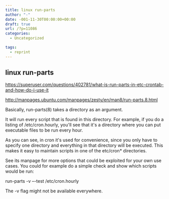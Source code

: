 ```yaml
---
title: linux run-parts
author: "-"
date: -001-11-30T00:00:00+00:00
draft: true
url: /?p=11086
categories:
  - Uncategorized

tags:
  - reprint
---
```

## linux run-parts
https://superuser.com/questions/402781/what-is-run-parts-in-etc-crontab-and-how-do-i-use-it
  
http://manpages.ubuntu.com/manpages/zesty/en/man8/run-parts.8.html

Basically, run-parts(8) takes a directory as an argument.

It will run every script that is found in this directory. For example, if you do a listing of /etc/cron.hourly, you'll see that it's a directory where you can put executable files to be run every hour.

As you can see, in cron it's used for convenience, since you only have to specify one directory and everything in that directory will be executed. This makes it easy to maintain scripts in one of the etc/cron* directories.

See its manpage for more options that could be exploited for your own use cases. You could for example do a simple check and show which scripts would be run:

run-parts -v –-test /etc/cron.hourly
  
The -v flag might not be available everywhere.